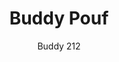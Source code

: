 ---
designer: Busetti Garuti Redaelli
description: "The%20Buddy%20collection%20made%20up%20of%20contemporary%20and%20versatile%20elements%2C%20is%20featured%20by%20a%20contrast%20between%20the%20bold%20volumes%20of%20the%20seat%20and%20the%20slender%20lightweight%20frame.%20Upholstered%20pouf%20in%20polyurethane%20injected%20foam%20and%20steel%20tube%20frame.%20Seat%20height%20400%20mm."
image_primary: img/Buddy_212_01_zoom.jpg
image_secondary: img/Buddy_212_02_zoom.jpg
manufacturer: Pedrali
href: https://www.pedrali.it/en/products/catalog/Complements-BUDDY-212/
subtitle: Buddy 212
title: Buddy Pouf
image_thumb: img/Buddy_212_cover.jpg
tags: 
  - pedrali
  - modular-seating
category: modular-seating
slug: /manufacturers/pedrali/modular-seating/busetti-garuti-redaelli-buddy-pouf
---